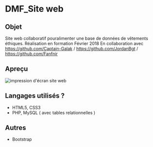 # DMF_Site web

## Objet
Site web collaboratif pouralimenter une base de données de vêtements éthiques.
Réalisation en formation Février 2018
En collaboration avec https://github.com/Captain-Galak / https://github.com/JordanBgt / https://github.com/Fanfnir

## Apreçu

![impression d'écran site web](https://user-images.githubusercontent.com/32294560/36733611-690763f0-1bd1-11e8-8bda-df7c8c5ee21c.png)

## Langages utilisés ?

+ HTML5, CSS3
+ PHP, MySQL ( avec tables relationnelles )

## Autres
+ Bootstrap



